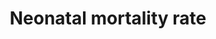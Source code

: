 ---
actual_indicator_available: Neonatal mortality rate
actual_indicator_available_description: Indicator of number of infant deaths that
  occur during the neonatal period (first 27 days of life)
data_non_statistical: false
date_of_national_source_publication: December 2016
goal_meta_link: http://unstats.un.org/sdgs/files/metadata-compilation/Metadata-Goal-3.pdf
goal_meta_link_page: 6
graph: longitudinal
graph_status_notes: Graphed
graph_title: Number of deaths (infants aged 0 to 27 days old) per 1,000 US live births
graph_type: line
graph_type_description: Line graph
has_metadata: true
indicator: 3.2.2
indicator_definition: Probability that a child born in a specific year or period will
  die during the first 28 completed days of life if subject to age_specific mortality
  rates of that period, expressed per 1000 live births. Neonatal deaths (deaths among
  live births during the first 28 completed days of life) may be subdivided into early
  neonatal deaths, occurring during the first 7 days of life, and late neonatal deaths,
  occurring after the 7th day but before the 28th completed day of life.
indicator_name: Neonatal mortality rate
indicator_variable: neonatal_mortalityrate
layout: indicator
method_of_computation: 'Number of children who died during the first 28 days of life
  / Number of live births Method of measurement Data from civil registration: The
  number of live births and the number of neonatal deaths are used to calculate age_
  specific rates. This system provides annual data. Data from household surveys: Calculations
  are based on full birth history, whereby women are asked for the date of birth of
  each of their children, whether each child is still alive and if not the age at
  death. Method of estimation The United Nation Inter_agency Group for Child Mortality
  Estimation (UN_IGME) produces neonatal mortality rate estimates with a Bayesian
  spline regression model which models the ratio of neonatal mortality rate / (under_five
  mortality rate''_''neonatal mortality rate). Estimates of NMR are obtained by recombining
  the estimates of the ratio with UN IGME_estimated under_five mortality rate. See
  UN IGME for more details. Predominant type of statistics: adjusted and estimated.
  These neonatal mortality rates have been estimated by applying methods to the available
  data from all Member States in order to ensure comparability across countries and
  time; hence they are not necessarily the same as the official national data.'
periodicity: Annual
permalink: /3-2-2/
published: true
reporting_status: complete
scheduled_update_by_national_source: December 2017
sdg_goal: 3
source_agency_staff_email: ambranum@cdc.gov
source_agency_staff_name: Mortality Statistics Branch, Division of Vital Statistics,
  National Center for Health Statistics
source_agency_survey_dataset: National Center for Health Statistics/Mortality Multiple
  Cause Death Files
source_notes: null
source_title: null
source_url: http://www.cdc.gov/nchs/data_access/vitalstatsonline.htm
target: By 2030, end preventable deaths of newborns and children under 5 years of
  age, with all countries aiming to reduce neonatal mortality to at least as low as
  12 per 1,000 live births and under-5 mortality to at least as low as 25 per 1,000
  live births.
target_id: '3.2'
title: Neonatal mortality rate
un_custodial_agency: 'UNICEF (Partnering Agencies: DESA Population Divsion, World
  Bank)'
un_designated_tier: '1'
us_method_of_computation: Number of deaths to infants aged 0 to 27 days old divided
  by number of births, expressed per 1,000 live births
variable_description: null
variable_notes: null
---